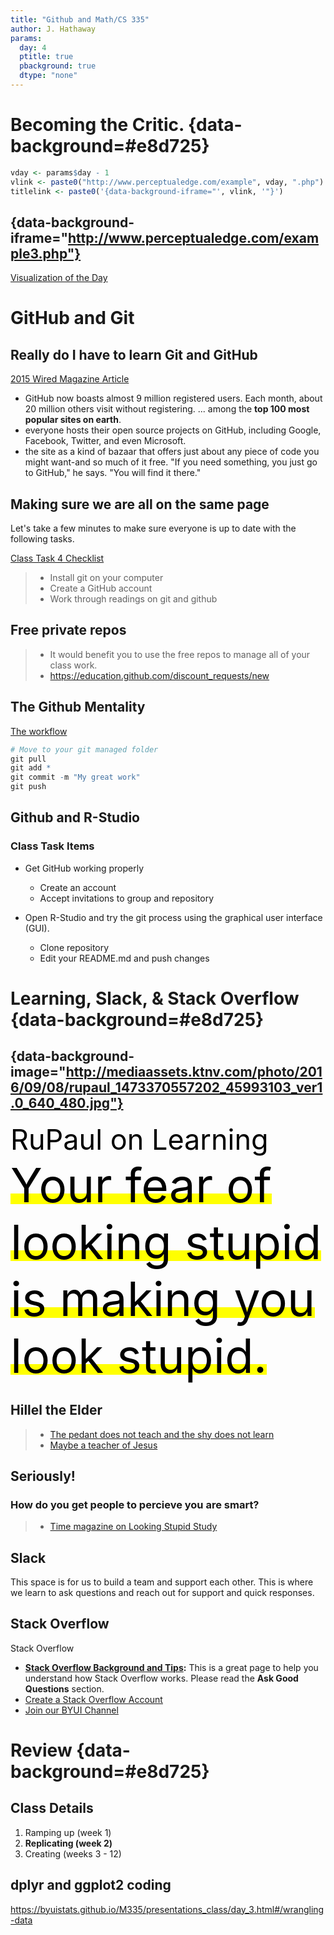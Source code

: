 ```yaml
---
title: "Github and Math/CS 335"
author: J. Hathaway
params:
  day: 4
  ptitle: true
  pbackground: true
  dtype: "none"
---
```




# Becoming the Critic. {data-background=#e8d725}


```r
vday <- params$day - 1
vlink <- paste0("http://www.perceptualedge.com/example", vday, ".php")
titlelink <- paste0('{data-background-iframe="', vlink, '"}')
```

## {data-background-iframe="http://www.perceptualedge.com/example3.php"}

[Visualization of the Day](http://www.perceptualedge.com/example3.php)

# GitHub and Git

## Really do I have to learn Git and GitHub

[2015 Wired Magazine Article](https://www.wired.com/2015/03/github-conquered-google-microsoft-everyone-else/)

- GitHub now boasts almost 9 million registered users. Each month, about 20 million others visit without registering. ... among the **top 100 most popular sites on earth**.
- everyone hosts their open source projects on GitHub, including Google, Facebook, Twitter, and even Microsoft. 
- the site as a kind of bazaar that offers just about any piece of code you might want-and so much of it free. "If you need something, you just go to GitHub," he says. "You will find it there."

##  Making sure we are all on the same page

Let's take a few minutes to make sure everyone is up to date with the following tasks.

[Class Task 4 Checklist](https://byuistats.github.io/M335/class_tasks/task04_details.html)

> - Install git on your computer
> - Create a GitHub account
> - Work through readings on git and github

## Free private repos

> -  It would benefit you to use the free repos to manage all of your class work.
> - https://education.github.com/discount_requests/new

## The Github Mentality

[The workflow](../images/Git_workflow_diagram.png)


```r
# Move to your git managed folder
git pull
git add *
git commit -m "My great work"
git push
```

## Github and R-Studio

### Class Task Items

- Get GitHub working properly
    - Create an account
    - Accept invitations to group and repository

- Open R-Studio and try the git process using the graphical user interface (GUI).
    - Clone repository
    - Edit your README.md and push changes

#  Learning, Slack, & Stack Overflow {data-background=#e8d725}

## {data-background-image="http://mediaassets.ktnv.com/photo/2016/09/08/rupaul_1473370557202_45993103_ver1.0_640_480.jpg"}

<span style="font-size:45px; color:black">
RuPaul on Learning
</span>

<mark>
<span style="font-size:75px; color: black">
Your fear of looking stupid is making you look stupid.
</span>
</mark>

## Hillel the Elder

> - [The pedant does not teach and the shy does not learn](https://torah.org/learning/maharal-p2m6part1/)
> - [Maybe a teacher of Jesus](http://www.newworldencyclopedia.org/entry/Hillel_the_Elder)

## Seriously!
### How do you get people to percieve you are smart?

> - [Time magazine on Looking Stupid Study](http://time.com/3158889/ask-for-advice-competent/)


## Slack 

This space is for us to build a team and support each other.  This is where we learn to ask questions and reach out for support and quick responses. 

## Stack Overflow

Stack Overflow 

- **[Stack Overflow Background and Tips](http://duncanlock.net/blog/2013/06/14/the-smart-guide-to-stack-overflow-zero-to-hero/):**  This is a great page to help you understand how Stack Overflow works. Please read the **Ask Good Questions** section.
- [Create a Stack Overflow Account](https://stackoverflow.com/users/signup?ssrc=head&returnurl=%2fusers%2fstory%2fcurrent&utm_source=stackoverflow.com&utm_medium=dev-story&utm_campaign=signup-redirect)
- [Join our BYUI Channel](https://stackoverflow.com/c/byu/join)




# Review {data-background=#e8d725}

## Class Details

1. Ramping up (week 1)
2. **Replicating (week 2)**
3. Creating (weeks 3 - 12)

## dplyr and ggplot2 coding

https://byuistats.github.io/M335/presentations_class/day_3.html#/wrangling-data
